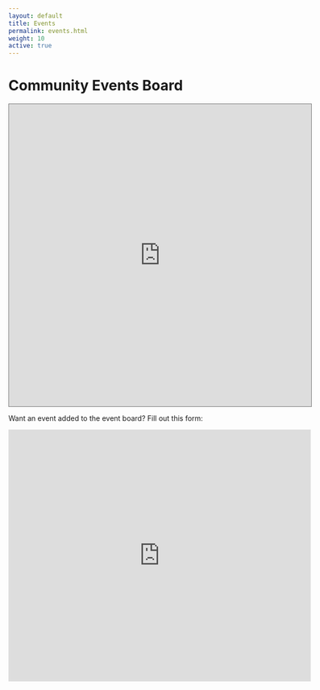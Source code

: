```yaml
---
layout: default
title: Events
permalink: events.html
weight: 10
active: true
---
```


<script>
  mixpanel.track("Events Page");
</script>

# Community Events Board

<div>
	<iframe src="https://calendar.google.com/calendar/embed?showTabs=0&amp;showCalendars=0&amp;showTz=0&amp;mode=AGENDA&amp;height=600&amp;wkst=1&amp;bgcolor=%23FFFFFF&amp;src=richlandborough%40gmail.com&amp;color=%231B887A&amp;ctz=America%2FNew_York" style="border:solid 1px #777" width="600" height="600" frameborder="0" scrolling="no"></iframe>
</div>

Want an event added to the event board? Fill out this form:

<iframe src="https://docs.google.com/forms/d/e/1FAIpQLSfuqk-cowUa9e_WkosZLszavPcee4sm-8lSjOakG2-I2QZ6Kw/viewform?embedded=true" width="600" height="500" frameborder="0" marginheight="0" marginwidth="0">Loading...</iframe>

